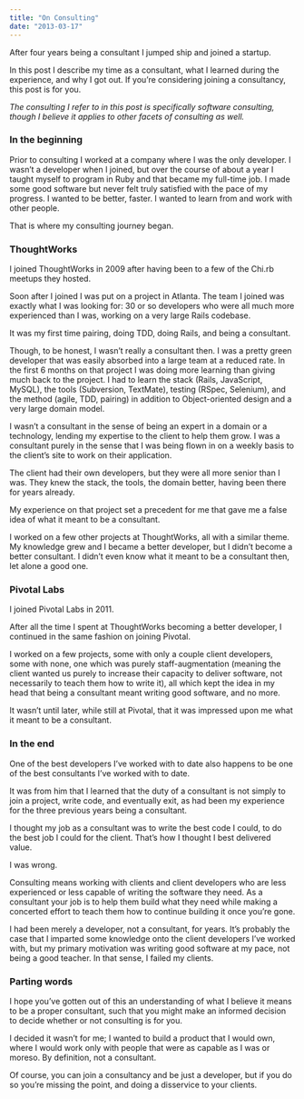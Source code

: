 ```yaml
---
title: "On Consulting"
date: "2013-03-17"
---
```


After four years being a consultant I jumped ship and joined a startup.

<!--more-->

In this post I describe my time as a consultant, what I learned during the experience, and why I got out. If you’re considering joining a consultancy, this post is for you.

*The consulting I refer to in this post is specifically software consulting, though I believe it applies to other facets of consulting as well.*

### In the beginning

Prior to consulting I worked at a company where I was the only developer. I wasn’t a developer when I joined, but over the course of about a year I taught myself to program in Ruby and that became my full-time job. I made some good software but never felt truly satisfied with the pace of my progress. I wanted to be better, faster. I wanted to learn from and work with other people.

That is where my consulting journey began.

### ThoughtWorks

I joined ThoughtWorks in 2009 after having been to a few of the Chi.rb meetups they hosted.

Soon after I joined I was put on a project in Atlanta. The team I joined was exactly what I was looking for: 30 or so developers who were all much more experienced than I was, working on a very large Rails codebase.

It was my first time pairing, doing TDD, doing Rails, and being a consultant.

Though, to be honest, I wasn’t really a consultant then. I was a pretty green developer that was easily absorbed into a large team at a reduced rate. In the first 6 months on that project I was doing more learning than giving much back to the project. I had to learn the stack (Rails, JavaScript, MySQL), the tools (Subversion, TextMate), testing (RSpec, Selenium), and the method (agile, TDD, pairing) in addition to Object-oriented design and a very large domain model.

I wasn’t a consultant in the sense of being an expert in a domain or a technology, lending my expertise to the client to help them grow. I was a consultant purely in the sense that I was being flown in on a weekly basis to the client’s site to work on their application.

The client had their own developers, but they were all more senior than I was. They knew the stack, the tools, the domain better, having been there for years already.

My experience on that project set a precedent for me that gave me a false idea of what it meant to be a consultant.

I worked on a few other projects at ThoughtWorks, all with a similar theme. My knowledge grew and I became a better developer, but I didn’t become a better consultant. I didn’t even know what it meant to be a consultant then, let alone a good one.

### Pivotal Labs

I joined Pivotal Labs in 2011.

After all the time I spent at ThoughtWorks becoming a better developer, I continued in the same fashion on joining Pivotal.

I worked on a few projects, some with only a couple client developers, some with none, one which was purely staff-augmentation (meaning the client wanted us purely to increase their capacity to deliver software, not necessarily to teach them how to write it), all which kept the idea in my head that being a consultant meant writing good software, and no more.

It wasn’t until later, while still at Pivotal, that it was impressed upon me what it meant to be a consultant.

### In the end

One of the best developers I’ve worked with to date also happens to be one of the best consultants I’ve worked with to date.

It was from him that I learned that the duty of a consultant is not simply to join a project, write code, and eventually exit, as had been my experience for the three previous years being a consultant.

I thought my job as a consultant was to write the best code I could, to do the best job I could for the client. That’s how I thought I best delivered value.

I was wrong.

Consulting means working with clients and client developers who are less experienced or less capable of writing the software they need. As a consultant your job is to help them build what they need while making a concerted effort to teach them how to continue building it once you’re gone.

I had been merely a developer, not a consultant, for years. It’s probably the case that I imparted some knowledge onto the client developers I’ve worked with, but my primary motivation was writing good software at my pace, not being a good teacher. In that sense, I failed my clients.

### Parting words

I hope you’ve gotten out of this an understanding of what I believe it means to be a proper consultant, such that you might make an informed decision to decide whether or not consulting is for you.

I decided it wasn’t for me; I wanted to build a product that I would own, where I would work only with people that were as capable as I was or moreso. By definition, not a consultant.

Of course, you can join a consultancy and be just a developer, but if you do so you’re missing the point, and doing a disservice to your clients.

